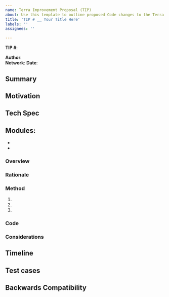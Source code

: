 ```yaml
---
name: Terra Improvement Proposal (TIP)
about: Use this template to outline proposed Code changes to the Terra core.
title: 'TIP # __ Your Title Here'
labels: ''
assignees: ''

---
```


<!---Include the TIP number in the title as follows: TIP # 01 Your Title Here-->
**TIP #**:

**Author**:  
**Network**: <!---Add the mainnet version this change will apply to. -->
**Date**: 

## Summary

<!--- A 1-2 sentence non-technical explanation of the change. Summaries should be easily understood by the general community. -->



## Motivation

<!--- An explanation of why the change is necessary. What is the problem that needs to be solved? Why do these changes need to be implemented? -->

## Tech Spec

**Modules:** <!--- List affected modules with short notes on alterations. --> 
-  
-  
-  
### Overview

<!---A technical summary of the change and how it will solve the problem. --> 


### Rationale

<!--- Why are you doing it this way and not another way? What is the reasoning for using this method vs another route? -->


### Method

<!--- An outline of how the change will be implemented. This can include a numbered list of steps necessary for completion. -->

1. 
2. 
3. 

### Code

<!--- Include any applicable code blocks or pseudocode describing the changes. -->

### Considerations

<!--- Describe any special or general considerations. Is there anything that you should be cautious about? Are there any invariants to keep in mind? -->

## Timeline

<!--- If applicable, include an estimated project completion time. You can break this up into a list of events. -->

## Test cases

<!--- If applicable, include any test cases or preliminary research related to the change. -->


## Backwards Compatibility
<!--- is there a backward complatibity requirement of this proposal (optional) -->

